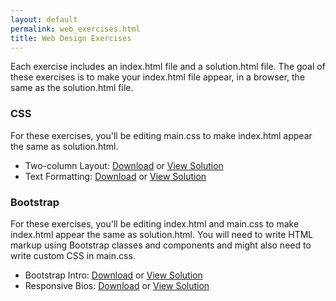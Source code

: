 ```yaml
---
layout: default
permalink: web_exercises.html
title: Web Design Exercises
---
```


Each exercise includes an index.html file and a solution.html file. The goal of these exercises is to make your index.html file appear, in a browser, the same as the solution.html file.

### CSS

For these exercises, you'll be editing main.css to make index.html appear the same as solution.html.

- Two-column Layout: [Download]({{site.url}}/exercises/css/two-column-layout.zip) or [View Solution]({{site.url}}/exercises/css/two-column-layout/solution.html)
- Text Formatting: [Download]({{site.url}}/exercises/css/text_formatting.zip) or [View Solution]({{site.url}}/exercises/css/text_formatting/solution.html)

### Bootstrap

For these exercises, you'll be editing index.html and main.css to make index.html appear the same as solution.html. You will need to write HTML markup using Bootstrap classes and components and might also need to write custom CSS in main.css.

- Bootstrap Intro: [Download]({{site.url}}/exercises/bootstrap/bootstrap_intro.zip) or [View Solution]({{site.url}}/exercises/bootstrap/bootstrap_intro/solution.html)
- Responsive Bios: [Download]({{site.url}}/exercises/bootstrap/responsive_bios.zip) or [View Solution]({{site.url}}/exercises/bootstrap/responsive_bios/solution.html)
